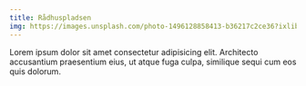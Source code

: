 ```yaml
---
title: Rådhuspladsen
img: https://images.unsplash.com/photo-1496128858413-b36217c2ce36?ixlib=rb-1.2.1&ixid=eyJhcHBfaWQiOjEyMDd9&auto=format&fit=crop&w=1679&q=80
---
```


Lorem ipsum dolor sit amet consectetur adipisicing elit. Architecto accusantium praesentium eius, ut atque fuga culpa, similique sequi cum eos quis dolorum.